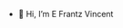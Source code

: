 - 👋 Hi, I’m E Frantz Vincent

<!---
efvincent-aetion/efvincent-aetion is a ✨ special ✨ repository because its `README.md` (this file) appears on your GitHub profile.
You can click the Preview link to take a look at your changes.
--->
